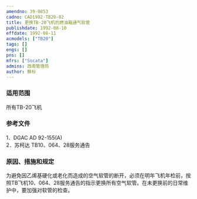```yaml
---
amendno: 39-0853  
cadno: CAD1992-TB20-02  
title: 更换TB-20飞机的燃油箱通气软管  
publishdate: 1992-08-10  
effdate: 1992-08-11  
acmodels: ["TB20"]  
tags: []  
engs: []  
pns: []  
mfrs: ["Socata"]  
admins: 西南管理局  
author: 蔡标  
---
```

  
### 适用范围  
所有TB-20飞机  
  
<!--more-->  
### 参考文件  
  1．DGAC AD 92-155(A)  
2．苏柯达 TB10、064、28服务通告  
  
### 原因、措施和规定  

  为避免因乙烯基硬化或老化而造成的空气软管的断开，必须在明年飞机年检前，按照TB飞机10、064、28服务通告的指示更换所有空气软管。在未更换前的日常维护中，要加强对软管的检查。  
